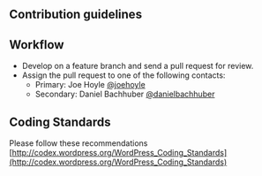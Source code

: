 ## Contribution guidelines ##

## Workflow ##

* Develop on a feature branch and send a pull request for review.
* Assign the pull request to one of the following contacts:
	* Primary: Joe Hoyle [@joehoyle](https://github.com/@joehoyle)
	* Secondary: Daniel Bachhuber [@danielbachhuber](https://github.com/@danielbachhuber)

## Coding Standards ##

Please follow these recommendations
[http://codex.wordpress.org/WordPress_Coding_Standards](http://codex.wordpress.org/WordPress_Coding_Standards)
